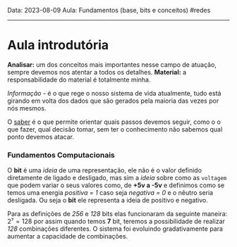 Data: 2023-08-09
Aula: Fundamentos (base, bits e conceitos)
#redes

---

# Aula introdutória
**Analisar:** um dos conceitos mais importantes nesse campo de atuação, sempre devemos nos atentar a todos os detalhes.
**Material:** a responsabilidade do material é totalmente minha.

*Informação -* é o que rege o nosso sistema de vida atualmente, tudo está girando em volta dos dados que são gerados pela maioria das vezes por nós mesmos.

O <u>saber</u> é o que permite orientar quais passos devemos seguir, como o o que fazer, qual decisão tomar, sem ter o conhecimento não sabemos qual ponto devemos atacar.

### Fundamentos Computacionais
O **bit** é uma *ideia* de uma representação, ele não é o valor definido diretamente de ligado e desligado, mas sim a *ideia* sobre como as `voltagem` que podem variar o seus valores como, de **+5v a -5v** e definimos como se temos uma energia *positiva = 1* caso seja *negativa = 0* e o nêutro seria desligada. Ou seja o **bit** ele representa a ideia de positivo e negativo.  

Para as definições de *256* e *128* bits elas funcionaram da seguinte maneira: $2⁷ = 128$ por assim quando temos **7** bit, teremos a possibilidade de realizar *128* combinações diferentes. O sistema foi evoluindo gradativamente para aumentar a capacidade de combinações.